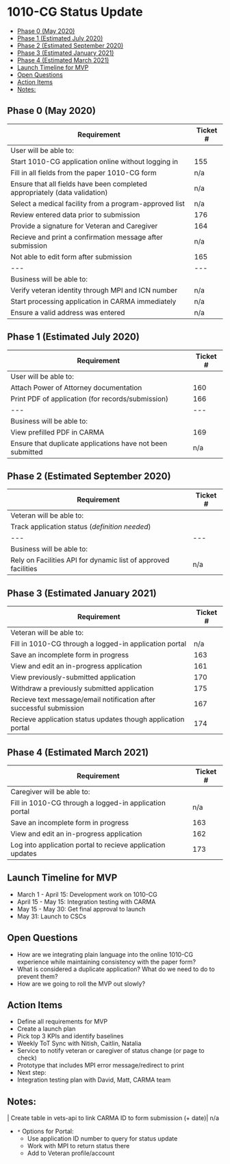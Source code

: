 # 1010-CG Status Update

- [Phase 0 (May 2020)](#phase-0-may-2020)
- [Phase 1 (Estimated July 2020)](#phase-1-estimated-july-2020)
- [Phase 2 (Estimated September 2020)](#phase-2-estimated-september-2020)
- [Phase 3 (Estimated January 2021)](#phase-3-estimated-january-2021)
- [Phase 4 (Estimated March 2021)](#phase-4-estimated-march-2021)
- [Launch Timeline for MVP](#launch-timeline-for-mvp)
- [Open Questions](#open-questions)
- [Action Items](#action-items)
- [Notes:](#notes-)

## Phase 0 (May 2020)
| Requirement | Ticket # |
| --- | --- | 
| User will be able to: | 
| Start 1010-CG application online without logging in| 155|
| Fill in all fields from the paper 1010-CG form | n/a
| Ensure that all fields have been completed appropriately (data validation) | n/a
| Select a medical facility from a program-approved list | n/a
| Review entered data prior to submission | 176 |
| Provide a signature for Veteran and Caregiver | 164 |
| Recieve and print a confirmation message after submission | n/a
| Not able to edit form after submission| 165 |
| --- | --- | 
| Business will be able to: | 
| Verify veteran identity through MPI and ICN number | n/a
| Start processing application in CARMA immediately | n/a |
| Ensure a valid address was entered | n/a


## Phase 1 (Estimated July 2020)
| Requirement | Ticket # |
| --- | ---| 
| User will be able to: |
| Attach Power of Attorney documentation| 160|
| Print PDF of application (for records/submission) | 166 |
| --- | ---| 
| Business will be able to: |
| View prefilled PDF in CARMA | 169 |
| Ensure that duplicate applications have not been submitted | n/a|

## Phase 2 (Estimated September 2020) 
| Requirement | Ticket # |
| --- | ---| 
| Veteran will be able to: |
| Track application status (_definition needed_)  |
| --- | ---| 
| Business will be able to: |
| Rely on Facilities API for dynamic list of approved facilities| n/a |


## Phase 3 (Estimated January 2021)
| Requirement | Ticket # |
| --- | ---| 
| Veteran will be able to: |
| Fill in 1010-CG through a logged-in application portal | n/a |
| Save an incomplete form in progress | 163 |
| View and edit an in-progress application| 161 |
| View previously-submitted  application| 170 |
| Withdraw a previously submitted application | 175|
| Recieve text message/email notification after successful submission | 167 |
| Recieve application status updates though application portal  | 174|

## Phase 4 (Estimated March 2021)
| Requirement | Ticket # |
| --- | ---| 
| Caregiver will be able to: |
| Fill in 1010-CG through a logged-in application portal | n/a |
| Save an incomplete form in progress | 163 |
| View and edit an in-progress application| 162 |
| Log into application portal to recieve application updates | 173 |



## Launch Timeline for MVP
- March 1 - April 15: Development work on 1010-CG 
- April 15 - May 15: Integration testing with CARMA
- May 15 - May 30: Get final approval to launch
- May 31: Launch to CSCs


## Open Questions
- How are we integrating plain language into the online 1010-CG experience while maintaining consistency with the paper form?
- What is considered a duplicate application? What do we need to do to prevent them?
- How are we going to roll the MVP out slowly?




## Action Items
- Define all requirements for MVP
- Create a launch plan
- Pick top 3 KPIs and identify baselines
- Weekly ToT Sync with Nitish, Caitlin, Natalia
- Service to notify veteran or caregiver of status change (or page to check)
- Prototype that includes MPI error message/redirect to print
- Next step: 
- Integration testing plan with David, Matt, CARMA team


## Notes:
| Create table in vets-api to link CARMA ID to form submission (+ date)| n/a
- `*` Options for Portal: 
  - Use application ID number to query for status update
  - Work with MPI to return status there
  - Add to Veteran profile/account


